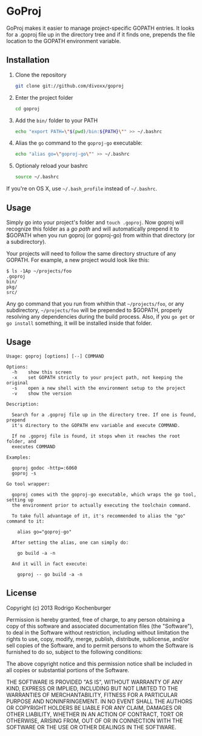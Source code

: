 GoProj
======

GoProj makes it easier to manage project-specific GOPATH entries. It looks for a .goproj
file up in the directory tree and if it finds one, prepends the file location to the GOPATH
environment variable.

Installation
------------


1. Clone the repository

   ```bash
   git clone git://github.com/divoxx/goproj
   ```

3. Enter the project folder

   ```bash
   cd goproj
   ```

2. Add the `bin/` folder to your PATH

   ```bash
   echo "export PATH=\"$(pwd)/bin:${PATH}\"" >> ~/.bashrc
   ```

3. Alias the `go` command to the `goproj-go` executable:

   ```bash
   echo "alias go=\"goproj-go\"" >> ~/.bashrc
   ```

4. Optionaly reload your bashrc

   ```bash
   source ~/.bashrc
   ```
   
If you're on OS X, use `~/.bash_profile` instead of `~/.bashrc`.

Usage
-----

Simply go into your project's folder and `touch .goproj`. Now goproj will recognize this folder
as a _go path_ and will automatically prepend it to $GOPATH when you run goproj (or goproj-go) from
within that directory (or a subdirectory).

Your projects will need to follow the same directory structure of any GOPATH. For example, a new project
would look like this:

```
$ ls -1Ap ~/projects/foo
.goproj
bin/
pkg/
src/
```

Any go command that you run from whithin that `~/projects/foo`, or any subdirectory, `~/projects/foo` will
be prepended to $GOPATH, properly resolving any dependencies during the build process. Also, if you `go get` 
or `go install` something, it will be installed inside that folder.

Usage
-----

```
Usage: goproj [options] [--] COMMAND

Options:
  -h    show this screen
  -x    set GOPATH strictly to your project path, not keeping the original
  -s    open a new shell with the environment setup to the project
  -v    show the version

Description:

  Search for a .goproj file up in the directory tree. If one is found, prepend
  it's directory to the GOPATH env variable and execute COMMAND.

  If no .goproj file is found, it stops when it reaches the root folder, and
  executes COMMAND

Examples:

  goproj godoc -http=:6060
  goproj -s

Go tool wrapper:

  goproj comes with the goproj-go executable, which wraps the go tool, setting up
  the environment prior to actually executing the toolchain command.

  To take full advantage of it, it's recommended to alias the "go" command to it:

    alias go="goproj-go"

  After setting the alias, one can simply do:

    go build -a -n

  And it will in fact execute:

    goproj -- go build -a -n
```

License
-------

Copyright (c) 2013 Rodrigo Kochenburger <divoxx at gmail dot com>

Permission is hereby granted, free of charge, to any person obtaining a copy of this software and associated documentation files (the "Software"), to deal in the Software without restriction, including without limitation the rights to use, copy, modify, merge, publish, distribute, sublicense, and/or sell copies of the Software, and to permit persons to whom the Software is furnished to do so, subject to the following conditions:

The above copyright notice and this permission notice shall be included in all copies or substantial portions of the Software.

THE SOFTWARE IS PROVIDED "AS IS", WITHOUT WARRANTY OF ANY KIND, EXPRESS OR IMPLIED, INCLUDING BUT NOT LIMITED TO THE WARRANTIES OF MERCHANTABILITY, FITNESS FOR A PARTICULAR PURPOSE AND NONINFRINGEMENT. IN NO EVENT SHALL THE AUTHORS OR COPYRIGHT HOLDERS BE LIABLE FOR ANY CLAIM, DAMAGES OR OTHER LIABILITY, WHETHER IN AN ACTION OF CONTRACT, TORT OR OTHERWISE, ARISING FROM, OUT OF OR IN CONNECTION WITH THE SOFTWARE OR THE USE OR OTHER DEALINGS IN THE SOFTWARE.
